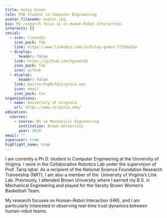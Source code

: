 ```yaml
---
title: Haley Green
role: PhD Student in Computer Engineering
avatar_filename: avatar.jpg
bio: My research focus is on Human-Robot Interaction.
interests: []
social:
  - icon: linkedin
    icon_pack: fab
    link: https://www.linkedin.com/in/haley-green-7725ba16a
  - display:
      header: false
    link: https://github.com/hgreen16
    icon_pack: fab
    icon: github
  - display:
      header: false
    link: mailto:hng9vf@virginia.edu
    icon: email
    icon_pack: fas
organizations:
  - name: University of Virginia
    url: https://www.virginia.edu/
education:
  courses:
    - course: BS in Mechanical Engineering
      institution: Brown University
      year: 2020
email: ""
superuser: true
highlight_name: true
---
```

I am currently a Ph.D. student in Computer Engineering at the University of Virginia. I work in the Collaborative Robotics Lab under the supervision of Prof. Tariq Iqbal. As a recipient of the National Science Foundation Research Traineeship (NRT), I am also a member of the  University of Virginia’s Link Lab. Previously, I attended Brown University where I earned my B.S. in Mechanical Engineering and played for the Varsity Brown Women’s Basketball Team.

My research focuses on Human-Robot Interaction (HRI), and I am particularly interested in observing real-time trust dynamics between human-robot teams.